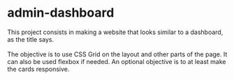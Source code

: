 # admin-dashboard

This project consists in making a website that looks similar to a dashboard, as the title says. <br>
<br>
The objective is to use CSS Grid on the layout and other parts of the page. It can also be used flexbox if needed. An optional objective is to at least make the cards responsive.

